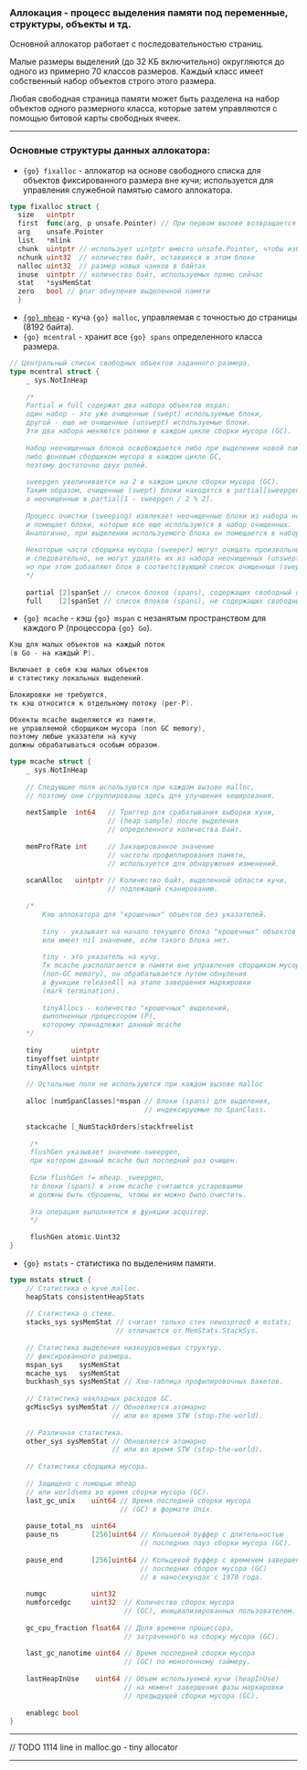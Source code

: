 ### Аллокация - процесс выделения памяти под переменные, структуры, объекты и тд.

Основной аллокатор работает с последовательностью страниц.

Малые размеры выделений (до 32 КБ включительно) округляются до одного из примерно 70 классов размеров. Каждый класс имеет собственный набор объектов строго этого размера.

Любая свободная страница памяти может быть разделена на набор объектов одного размерного класса, которые затем управляются с помощью битовой карты свободных ячеек. 

---
### Основные структуры данных аллокатора:

-  `{go} fixalloc` - аллокатор на основе свободного списка для объектов фиксированного размера вне кучи; используется для управления служебной памятью самого аллокатора.

```go
type fixalloc struct {  
  size   uintptr  
  first  func(arg, p unsafe.Pointer) // При первом вызове возвращается указатель
  arg    unsafe.Pointer  
  list   *mlink  
  chunk  uintptr // использует uintptr вместо unsafe.Pointer, чтобы избежать барьеров записи  
  nchunk uint32  // количество байт, оставшихся в этом блоке 
  nalloc uint32  // размер новых чанков в байтах  
  inuse  uintptr // количество байт, используемых прямо сейчас
  stat   *sysMemStat  
  zero   bool // флаг обнуления выделенной памяти
  }
```

-  [`{go} mheap`](Heap) - куча `{go} malloc`, управляемая с точностью до страницы (8192 байта).
- `{go} mcentral` - хранит все `{go} spans` определенного класса размера.

```go 
// Центральный список свободных объектов заданного размера.
type mcentral struct {
	_ sys.NotInHeap
	
	/* 
	Partial и full содержат два набора объектов mspan:
	один набор - это уже очищенные (swept) используемые блоки,
	другой - еще не очищенные (unswept) используемые блоки.
	Эти два набора меняются ролями в каждом цикле сборки мусора (GC).
	
	Набор неочищенных блоков освобождается либо при выделении новой памяти,
	либо фоновым сборщиком мусора в каждом цикле GC,
	поэтому достаточно двух ролей.
	
	sweepgen увеличивается на 2 в каждом цикле сборки мусора (GC).
	Таким образом, очищенные (swept) блоки находятся в partial[sweepgen / 2 % 2], 
	а неочищенные в partial[1 - sweepgen / 2 % 2].
	
	Процесс очистки (sweeping) извлекает неочищенные блоки из набора неочищенных
	и помещает блоки, которые все еще используются в набор очищенных. 
	Аналогично, при выделении используемого блока он помещается в набор очищенных.
	
	Некоторые части сборщика мусора (sweeper) могут очищать произвольные блоки, 
	и следовательно, не могут удалять их из набора неочищенных (unswept) блоков,
	но при этом добавляют блок в соответствующий список очищенных (swept).
	*/
	
	partial [2]spanSet // список блоков (spans), содержащих свободный объект.
	full    [2]spanSet // список блоков (spans), не содержащих свободный объект.
```

-  `{go} mcache` - кэш `{go} mspan` с незанятым пространством для каждого P (процессора `{go} Go`).

```go
Кэш для малых объектов на каждый поток 
(в Go - на каждый P).

Включает в себя кэш малых объектов 
и статистику локальных выделений.

Блокировки не требуются,
тк кэш относится к отдельному потоку (per-P).

Обхекты mcache выделяются из памяти, 
не управляемой сборщиком мусора (non GC memory),
поэтому любые указатели на кучу 
должны обрабатываться особым образом.

type mcache struct {
	_ sys.NotInHeap
	
	// Следующие поля используются при каждом вызове malloc,
	// поэтому они сгруппированы здесь для улучшения кеширования.
	
	nextSample  int64   // Триггер для срабатывания выборки кучи,
					    // (heap sample) после выделения 
					    // определенного количества байт.
					    
	memProfRate int     // Закэшированное значение 
					    // частоты профиллирования памяти,
					    // используется для обнаружения изменений.
					    
	scanAlloc   uintptr // Количество байт, выделенной области кучи,
						// подлежащей сканированию.
						
	/*
		Кэш аллокатора для "крошечных" объектов без указателей.
		
		tiny - указывает на начало текущего блока "крошечных" объектов 
		или имеет nil значение, если такого блока нет.
		
		tiny - это указатель на кучу.
		Тк mcache располагается в памяти вне управления сборщиком мусора
		(non-GC memory), он обрабатывается путем обнуления
		в функции releaseAll на этапе завершения маркировки 
		(mark termination).
		
		tinyAllocs - количество "крошечных" выделений,
		выполненных процессором (P),
		которому принадлежит данный mcache 
	*/
	
	tiny       uintptr  
	tinyoffset uintptr  
	tinyAllocs uintptr
	
	// Остальные поля не используются при каждом вызове malloc
	
	alloc [numSpanClasses]*mspan // блоки (spans) для выделения,
								 // индексируемые по SpanClass.
								 
	stackcache [_NumStackOrders]stackfreelist
	
	 /*
	 flushGen указывает значение sweepgen,
	 при котором данный mcache был последний раз очищен.
	 
	 Если flushGen != mheap._sweepgen,
	 то блоки (spans) в этом mcache считаются устаревшими
	 и должны быть сброшены, чтоюы их можно было очистить.
	 
	 Эта операция выполняется в функции acquirep.
	 */
	 
	 flushGen atomic.Uint32
}
```

- `{go} mstats` - статистика по выделениям памяти.

```go
type mstats struct {
	// Статистика о куче malloc.
	heapStats consistentHeapStats
	
	// Статистика о стеке.
	stacks_sys sysMemStat // считает только стек newosproc0 в mstats;
						  // отличается от MemStats.StackSys.
						  
	// Статистика выделения низкоуровневых структур.
	// фиксированного размера.
	mspan_sys    sysMemStat  
	mcache_sys   sysMemStat
	buckhash_sys sysMemStat // Хэш-таблица профилировочных бакетов.
	
	// Статистика накладных расходов GC.
	gcMiscSys sysMemStat // Обновляется атомарно 
						 // или во время STW (stop-the-world). 
						 
	// Различная статистика.
	other_sys sysMemStat // Обновляется атомарно 
						 // или во время STW (stop-the-world).
						 
	// Статистика сборщика мусора.
	
	// Защищено с помощью mheap 
	// или worldsema во время сборки мусора (GC).
	last_gc_unix    uint64 // Время последней сборки мусора 
						   // (GC) в формате Unix.
						   
	pause_total_ns  uint64
	pause_ns        [256]uint64 // Кольцевой буффер с длительностью 
								// последних пауз сборки мусора (GC).
								
	pause_end       [256]uint64 // Кольцевой буффер с временем завершения
								// последних сборок мусора (GC) 
								// в наносекундах с 1970 года.
								
	numgc           uint32  
	numforcedgc     uint32  // Количество сборок мусора 
						    // (GC), инициализированных пользователем.
	
	gc_cpu_fraction float64 // Доля времени процессора,
							// затраченного на сборку мусора (GC).
							
	last_gc_nanotime uint64 // Время последней сборки мусора
							// (GC) по монотонному таймеру.
							
	lastHeapInUse    uint64 // Объем используемой кучи (heapInUse)
							// на момент завершения фазы маркировки 
							// предыдущей сборки мусора (GC).
							
	enablegc bool
}
```

---

// TODO 1114 line in malloc.go - tiny allocator

---
